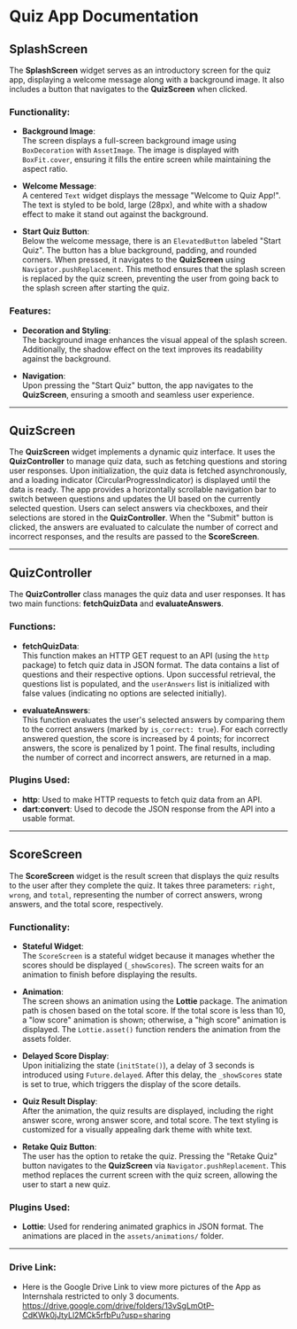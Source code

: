 
# Quiz App Documentation

## SplashScreen

The **SplashScreen** widget serves as an introductory screen for the quiz app, displaying a welcome message along with a background image. It also includes a button that navigates to the **QuizScreen** when clicked.

### Functionality:
- **Background Image**:  
  The screen displays a full-screen background image using `BoxDecoration` with `AssetImage`. The image is displayed with `BoxFit.cover`, ensuring it fills the entire screen while maintaining the aspect ratio.
  
- **Welcome Message**:  
  A centered `Text` widget displays the message "Welcome to Quiz App!". The text is styled to be bold, large (28px), and white with a shadow effect to make it stand out against the background.
  
- **Start Quiz Button**:  
  Below the welcome message, there is an `ElevatedButton` labeled "Start Quiz". The button has a blue background, padding, and rounded corners. When pressed, it navigates to the **QuizScreen** using `Navigator.pushReplacement`. This method ensures that the splash screen is replaced by the quiz screen, preventing the user from going back to the splash screen after starting the quiz.

### Features:
- **Decoration and Styling**:  
  The background image enhances the visual appeal of the splash screen. Additionally, the shadow effect on the text improves its readability against the background.
  
- **Navigation**:  
  Upon pressing the "Start Quiz" button, the app navigates to the **QuizScreen**, ensuring a smooth and seamless user experience.

---

## QuizScreen

The **QuizScreen** widget implements a dynamic quiz interface. It uses the **QuizController** to manage quiz data, such as fetching questions and storing user responses. Upon initialization, the quiz data is fetched asynchronously, and a loading indicator (CircularProgressIndicator) is displayed until the data is ready. The app provides a horizontally scrollable navigation bar to switch between questions and updates the UI based on the currently selected question. Users can select answers via checkboxes, and their selections are stored in the **QuizController**. When the "Submit" button is clicked, the answers are evaluated to calculate the number of correct and incorrect responses, and the results are passed to the **ScoreScreen**.

---

## QuizController

The **QuizController** class manages the quiz data and user responses. It has two main functions: **fetchQuizData** and **evaluateAnswers**.

### Functions:
- **fetchQuizData**:  
  This function makes an HTTP GET request to an API (using the `http` package) to fetch quiz data in JSON format. The data contains a list of questions and their respective options. Upon successful retrieval, the questions list is populated, and the `userAnswers` list is initialized with false values (indicating no options are selected initially).
  
- **evaluateAnswers**:  
  This function evaluates the user's selected answers by comparing them to the correct answers (marked by `is_correct: true`). For each correctly answered question, the score is increased by 4 points; for incorrect answers, the score is penalized by 1 point. The final results, including the number of correct and incorrect answers, are returned in a map.

### Plugins Used:
- **http**: Used to make HTTP requests to fetch quiz data from an API.
- **dart:convert**: Used to decode the JSON response from the API into a usable format.

---

## ScoreScreen

The **ScoreScreen** widget is the result screen that displays the quiz results to the user after they complete the quiz. It takes three parameters: `right`, `wrong`, and `total`, representing the number of correct answers, wrong answers, and the total score, respectively.

### Functionality:
- **Stateful Widget**:  
  The `ScoreScreen` is a stateful widget because it manages whether the scores should be displayed (`_showScores`). The screen waits for an animation to finish before displaying the results.
  
- **Animation**:  
  The screen shows an animation using the **Lottie** package. The animation path is chosen based on the total score. If the total score is less than 10, a "low score" animation is shown; otherwise, a "high score" animation is displayed. The `Lottie.asset()` function renders the animation from the assets folder.
  
- **Delayed Score Display**:  
  Upon initializing the state (`initState()`), a delay of 3 seconds is introduced using `Future.delayed`. After this delay, the `_showScores` state is set to true, which triggers the display of the score details.
  
- **Quiz Result Display**:  
  After the animation, the quiz results are displayed, including the right answer score, wrong answer score, and total score. The text styling is customized for a visually appealing dark theme with white text.
  
- **Retake Quiz Button**:  
  The user has the option to retake the quiz. Pressing the "Retake Quiz" button navigates to the **QuizScreen** via `Navigator.pushReplacement`. This method replaces the current screen with the quiz screen, allowing the user to start a new quiz.

### Plugins Used:
- **Lottie**: Used for rendering animated graphics in JSON format. The animations are placed in the `assets/animations/` folder.

---

### Drive Link:
- Here is the Google Drive Link to view more pictures of the App as Internshala restricted to only 3 documents. https://drive.google.com/drive/folders/13vSgLmOtP-CdKWk0jJtyLl2MCk5rfbPu?usp=sharing

